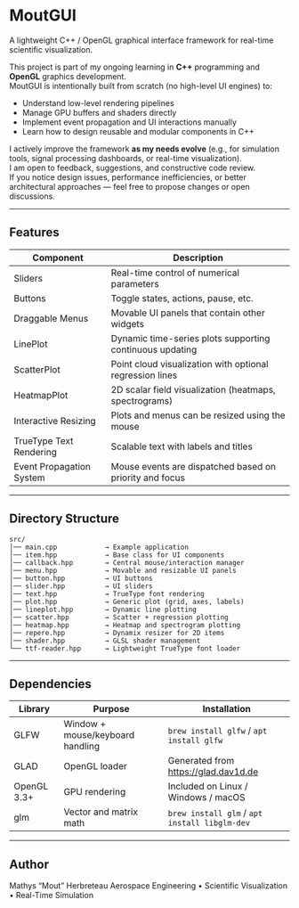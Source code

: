 # MoutGUI

A lightweight C++ / OpenGL graphical interface framework for real-time scientific visualization.

This project is part of my ongoing learning in **C++** programming and **OpenGL** graphics development.  
MoutGUI is intentionally built from scratch (no high-level UI engines) to:

- Understand low-level rendering pipelines
- Manage GPU buffers and shaders directly
- Implement event propagation and UI interactions manually
- Learn how to design reusable and modular components in C++

I actively improve the framework **as my needs evolve** (e.g., for simulation tools, signal processing dashboards, or real-time visualization).  
I am open to feedback, suggestions, and constructive code review.  
If you notice design issues, performance inefficiencies, or better architectural approaches — feel free to propose changes or open discussions.

---

## Features

| Component | Description |
|---------|-------------|
| Sliders | Real-time control of numerical parameters |
| Buttons | Toggle states, actions, pause, etc. |
| Draggable Menus | Movable UI panels that contain other widgets |
| LinePlot | Dynamic time-series plots supporting continuous updating |
| ScatterPlot | Point cloud visualization with optional regression lines |
| HeatmapPlot | 2D scalar field visualization (heatmaps, spectrograms) |
| Interactive Resizing | Plots and menus can be resized using the mouse |
| TrueType Text Rendering | Scalable text with labels and titles |
| Event Propagation System | Mouse events are dispatched based on priority and focus |

---

## Directory Structure
```
src/
│── main.cpp            → Example application
│── item.hpp            → Base class for UI components
│── callback.hpp        → Central mouse/interaction manager
│── menu.hpp            → Movable and resizable UI panels
│── button.hpp          → UI buttons
│── slider.hpp          → UI sliders
│── text.hpp            → TrueType font rendering
│── plot.hpp            → Generic plot (grid, axes, labels)
│── lineplot.hpp        → Dynamic line plotting
│── scatter.hpp         → Scatter + regression plotting
│── heatmap.hpp         → Heatmap and spectrogram plotting
│── repere.hpp          → Dynamix resizer for 2D items
│── shader.hpp          → GLSL shader management
└── ttf-reader.hpp      → Lightweight TrueType font loader
```

---

## Dependencies

| Library | Purpose | Installation |
|--------|---------|---------------|
| GLFW | Window + mouse/keyboard handling | `brew install glfw` / `apt install glfw` |
| GLAD | OpenGL loader | Generated from https://glad.dav1d.de |
| OpenGL 3.3+ | GPU rendering | Included on Linux / Windows / macOS |
| glm | Vector and matrix math | `brew install glm` / `apt install libglm-dev` |

---

## Author

Mathys “Mout” Herbreteau
Aerospace Engineering • Scientific Visualization • Real-Time Simulation

